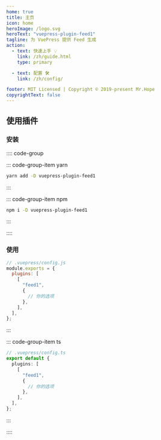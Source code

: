 ```yaml
---
home: true
title: 主页
icon: home
heroImage: /logo.svg
heroText: "vuepress-plugin-feed1"
tagline: 为 VuePress 提供 Feed 生成
action:
  - text: 快速上手 💡
    link: /zh/guide.html
    type: primary

  - text: 配置 🛠
    link: /zh/config/

footer: MIT Licensed | Copyright © 2019-present Mr.Hope
copyrightText: false
---
```


## 使用插件

### 安装

:::: code-group

::: code-group-item yarn

```bash
yarn add -D vuepress-plugin-feed1
```

:::

::: code-group-item npm

```bash
npm i -D vuepress-plugin-feed1
```

:::

::::

### 使用

```js
// .vuepress/config.js
module.exports = {
  plugins: [
    [
      "feed1",
      {
        // 你的选项
      },
    ],
  ],
};
```

:::

::: code-group-item ts

```ts
// .vuepress/config.ts
export default {
  plugins: [
    [
      "feed1",
      {
        // 你的选项
      },
    ],
  ],
};
```

:::

::::
